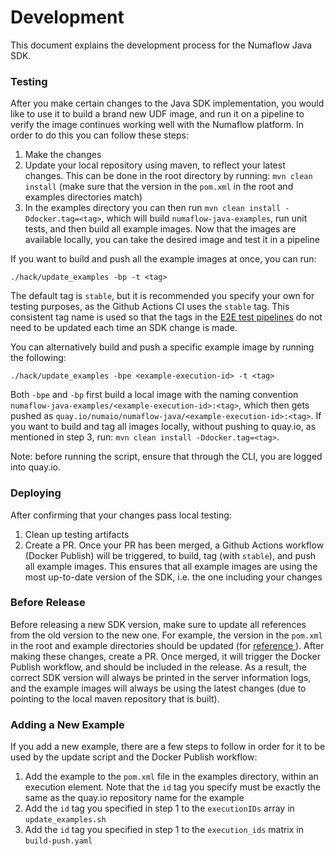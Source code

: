 # Development

This document explains the development process for the Numaflow Java SDK.

### Testing

After you make certain changes to the Java SDK implementation, you would like to use it to build a 
brand new UDF image, and run it on a pipeline to verify the image continues working well with the Numaflow platform.
In order to do this you can follow these steps:

1. Make the changes
2. Update your local repository using maven, to reflect your latest changes. This can be done in the root
directory by running: `mvn clean install` (make sure that the version in the `pom.xml` in the root and examples
directories match)
3. In the examples directory you can then run `mvn clean install -Ddocker.tag=<tag>`, which will build `numaflow-java-examples`, run unit tests,
and then build all example images. Now that the images are available locally,
you can take the desired image and test it in a pipeline

If you want to build and push all the example images at once, you can run:
```shell
./hack/update_examples -bp -t <tag>
```
The default tag is `stable`, but it is recommended you specify your own for testing purposes, as the Github Actions CI uses the `stable` tag.
This consistent tag name is used so that the tags in the [E2E test pipelines](https://github.com/numaproj/numaflow/tree/main/test) do not need to be
updated each time an SDK change is made.  

You can alternatively build and push a specific example image by running the following:
```shell
./hack/update_examples -bpe <example-execution-id> -t <tag>
 ```
Both `-bpe` and `-bp` first build a local image with the naming convention 
`numaflow-java-examples/<example-execution-id>:<tag>`, which then gets pushed as 
`quay.io/numaio/numaflow-java/<example-execution-id>:<tag>`. If you want to build and tag all images locally, 
without pushing to quay.io, as mentioned in step 3, run: `mvn clean install -Ddocker.tag=<tag>`.

Note: before running the script, ensure that through the CLI, you are logged into quay.io. 

### Deploying

After confirming that your changes pass local testing:

1. Clean up testing artifacts
2. Create a PR. Once your PR has been merged, a Github Actions workflow (Docker Publish) will be triggered, to build, tag (with `stable`), and push
all example images. This ensures that all example images are using the most up-to-date version of the SDK, i.e. the one including your 
changes

### Before Release

Before releasing a new SDK version, make sure to update all references from the old version to the new one.
For example, the version in the `pom.xml` in the root and example directories should be updated (for [reference
](https://github.com/numaproj/numaflow-java/pull/89/files#diff-9c5fb3d1b7e3b0f54bc5c4182965c4fe1f9023d449017cece3005d3f90e8e4d8)). After making these changes, create a PR. Once merged, it will trigger the Docker Publish workflow, and should be included in the release.
As a result, the correct SDK version will always be printed in the server information logs, and the example images will 
always be using the latest changes (due to pointing to the local maven repository that is built).

### Adding a New Example

If you add a new example, there are a few steps to follow in order for it to be used by the update script and the Docker
Publish workflow:

1. Add the example to the `pom.xml` file in the examples directory, within an execution element. Note that the
`id` tag you specify must be exactly the same as the quay.io repository name for the example
2. Add the `id` tag you specified in step 1 to the `executionIDs` array in `update_examples.sh`
3. Add the `id` tag you specified in step 1 to the `execution_ids` matrix in `build-push.yaml`
